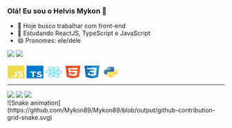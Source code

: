### Olá! Eu sou o Helvis Mykon 👋

- 🔭 Hoje busco trabalhar com front-end
- 🌱 Estudando ReactJS, TypeScript e JavaScript
- 😄 Pronomes: ele/dele

<div>
  <img width="40%" src="https://github-readme-stats.vercel.app/api/top-langs/?username=Mykon89&layout=compact&theme=dark&count_private=true&include_all_commits=true" />
  <img width="48%" src="https://github-readme-stats.vercel.app/api?username=Mykon89&show_icons=true&theme=dark&count_private=true" />
</div>

<div style="display: inline_block" ><br>
  <img align="center" alt="Js" height="30" width="40" src="https://raw.githubusercontent.com/devicons/devicon/master/icons/javascript/javascript-plain.svg">
  <img align="center" alt="Ts" height="30" width="40" src="https://raw.githubusercontent.com/devicons/devicon/master/icons/typescript/typescript-plain.svg">
  <img align="center" alt="React" height="30" width="40" src="https://raw.githubusercontent.com/devicons/devicon/master/icons/react/react-original.svg">
  <img align="center" alt="HTML" height="30" width="40" src="https://raw.githubusercontent.com/devicons/devicon/master/icons/html5/html5-original.svg">
  <img align="center" alt="CSS" height="30" width="40" src="https://raw.githubusercontent.com/devicons/devicon/master/icons/css3/css3-original.svg">
  <img align="center" alt="Python" height="30" width="40" src="https://raw.githubusercontent.com/devicons/devicon/master/icons/python/python-original.svg">
</div>

----

<div>   
  <a href="https://instagram.com/mykon89" target="_blank"><img src="https://img.shields.io/badge/-Instagram-%23E4405F?style=for-the-badge&logo=instagram&logoColor=white" target="_blank"></a>
  <a href = "mailto:helvis89@gmail.com"><img src="https://img.shields.io/badge/-Gmail-%23333?style=for-the-badge&logo=gmail&logoColor=white" target="_blank"></a>
  <a href="https://www.linkedin.com/in/mykon89" target="_blank"><img src="https://img.shields.io/badge/-LinkedIn-%230077B5?style=for-the-badge&logo=linkedin&logoColor=white" target="_blank"></a>   
</div>

<div>
  ![Snake animation](https://github.com/Mykon89/Mykon89/blob/output/github-contribution-grid-snake.svg)
</div>



